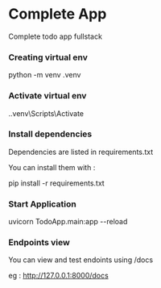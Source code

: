 
# Complete App

Complete todo app fullstack



### Creating virtual env

python -m venv .venv 

### Activate virtual env

.\.venv\Scripts\Activate

### Install dependencies

Dependencies are listed in requirements.txt

You can install them with :

pip install -r requirements.txt


### Start Application 

uvicorn TodoApp.main:app --reload

### Endpoints view

You can view and test endoints using /docs

eg : http://127.0.0.1:8000/docs




